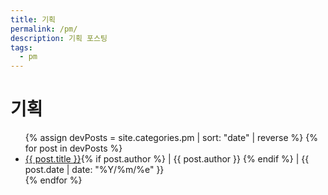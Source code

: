 ```yaml
---
title: 기획
permalink: /pm/
description: 기획 포스팅
tags:
  - pm
---
```


<!-- @format -->

# 기획

<ul>
  {% assign devPosts = site.categories.pm | sort: "date" | reverse %}
  {% for post in devPosts %}
      <li>
        <a href="{{ post.url }}">{{ post.title }}</a>{% if post.author %} | {{ post.author }} {% endif %} | {{ post.date | date: "%Y/%m/%e" }}
      </li>    
  {% endfor %}
</ul>
